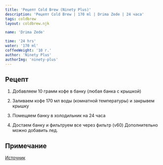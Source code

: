 ```yaml
---
title: 'Рецепт Cold Brew (Ninety Plus)'
description: 'Рецепт Cold Brew | 170 ml | Drima Zede | 24 часа'
tags: coldbrew
layout: coldbrew.njk

name: 'Drima Zede'

time: '24 hrs'
water: '170 ml'
coffeeWeight: '10 г.'
author: 'Ninety Plus'
authorImg: 'ninety-plus'
---
```


## Рецепт

1. Добавляем 10 грамм кофе в банку (любая банка с крышкой)

2. Заливаем кофе 170 мл воды (комнатной температуры) и закрывем крышку

3. Помещяем банку в холодильник на 24 часа

4. Достаем банку и фильтруем все через фильтр (v60) Дополнительно можно добавить лед.




<div class="info-warm">

## Примечание

[Источник](https://www.instagram.com/tv/CE9PX3QBh2E/)
</div>


